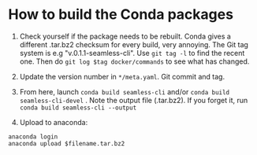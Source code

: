 How to build the Conda packages
===============================

1. Check yourself if the package needs to be rebuilt. Conda gives a different .tar.bz2 checksum for every build, very annoying.
The Git tag system is e.g "v.0.1.1-seamless-cli". Use `git tag -l` to find the recent one.
Then do `git log $tag docker/commands` to see what has changed.

2. Update the version number in `*/meta.yaml`. Git commit and tag.

3. From here, launch `conda build seamless-cli` and/or `conda build seamless-cli-devel` . Note the output file (.tar.bz2).
If you forget it, run `conda build seamless-cli --output`

4. Upload to anaconda:
```
anaconda login
anaconda upload $filename.tar.bz2
```